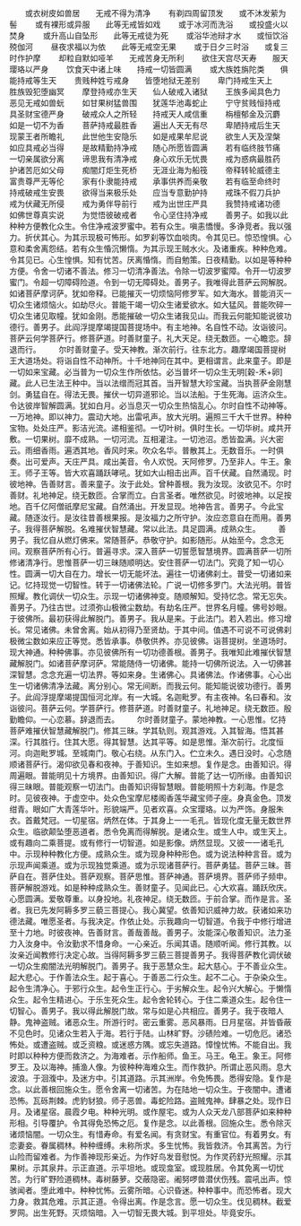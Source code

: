 <!-- { "loadSidebar": true } -->
　　或衣树皮如兽居　　无戒不得为清净
　　有剃四周留顶发　　或不沐发萦为髻
　　或有裸形或异服　　此等无戒皆如戏
　　或于冰河而洗浴　　或投盛火以焚身
　　或升高山自坠形　　此等无戒徒为死
　　或浴华池辩才水　　或恒饮浴殑伽河
　　昼夜求福以为依　　此等无戒空无果
　　或于日夕三时浴　　或复三时作护摩
　　却粒自默如哑羊　　无戒苦身无所利
　　欲住天宫尽天寿　　服天璎珞以严身
　　饮食天中诸上味　　持戒一切皆圆满
　　或大族姓旃陀类　　俱能持戒等生天
　　贵贱种姓亏戒身　　皆堕地狱无差别
　　卑门持戒生天上　　胜族毁犯堕幽冥
　　摩登持戒亦生天　　仙人破戒入诸狱
　　王族多闻具色力　　恶见无戒如兽蚖
　　如甘果树猛兽围　　犹莲华池毒蛇止
　　宁守贫贱恒持戒　　具圣财宝德严身
　　破戒众人之所轻　　持戒天人咸信重
　　栴檀郁金及沉麝　　如是一切不为香
　　菩萨持戒最胜香　　遍出人天无有尽
　　卑陋持戒后生天　　现蒙王者所瞻礼
　　此世他生安隐乐　　如是戒果牟尼说
　　欲生人天及涅槃　　如应具戒必当得
　　是故精勤持净戒　　随心所愿皆圆满
　　若有临终肢节痛　　一切亲属欲分离
　　谛思我有清净戒　　身心欢乐无忧畏
　　戒为惑病最胜药　　护诸苦厄如父母
　　痴闇灯炬生死桥　　无涯业海为船筏
　　帝释转轮威德主　　富贵尊严无等伦
　　家有仆隶能持戒　　承事供养而亲敬
　　若有临至命终时　　持戒破戒生安畏
　　欲得当来极乐处　　应当专意勤护持
　　戒珠不假刀兵护　　戒为伏藏无所侵
　　戒为勇伴导前行　　戒为出世庄严具
　　我赞持戒诸功德　　如佛世尊真实说
　　为觉悟彼破戒者　　令心坚住持净戒
　　善男子。如我以此种种方便教化众生。令住净戒波罗蜜中。若有众生。嗔恚憍慢。多诤竞者。我以强力。折伏其心。为其示现极可怖形。如罗刹等饮血啖肉。令其见已。惊恐惶惧。心意和柔舍离怨结。若有众生惛沉懒惰。为其示现王贼水火。及诸重疾。种种危难。令其见已。心生惶惧。知有忧苦。厌离惛惰。而自勉策。日夜精勤。以如是等种种方便。令舍一切诸不善法。修习一切清净善法。令除一切波罗蜜障。令开一切波罗蜜门。令超一切障碍险道。令到一切无障碍处。善男子。我唯得此菩萨云网解脱。如诸菩萨摩诃萨。犹如帝释。已能摧灭一切烦恼阿修罗军。如大海水。普能消灭一切众生诸烦恼火。如劫尽火。普能干竭一切众生诸爱欲水。如大猛风。普能吹碎一切众生诸见取幢。犹如金刚。悉能摧破一切众生诸我见山。而我云何能知能说彼功德行。善男子。此阎浮提摩竭提国菩提场中。有主地神。名自性不动。汝诣彼问。菩萨云何学菩萨行。修菩萨道。时善财童子。礼大天足。绕无数匝。一心瞻恋。辞退而行。
　　尔时善财童子。受天神教。渐次前行。往东北方。趣摩竭国菩提树王大道场处。将诣自性不动神所。十千地神同在其中。更相谓言。此来童子。即是一切如来宝藏。必当普为一切众生作所依怙。必当普坏一切众生无明[穀-禾+卵]藏。此人已生法王种中。当以法缯而冠其首。当开智慧大珍宝藏。当执菩萨金刚慧剑。勇猛自在。得法无畏。摧伏一切异道邪论。当以法船。于生死海。运济众生。令达彼岸智解圆满。犹如白月。必当息灭一切众生热恼乱心。尔时自性不动神等。一万地神。即以神力。震动大地。出雷吼声。放大光明。遍照三千大千世界。种种宝物。处处庄严。影洁光流。递相鉴彻。一切叶树。俱时生长。一切华树。咸共开敷。一切果树。靡不成熟。一切河流。互相灌注。一切池沼。悉皆盈满。兴大密云。雨细香雨。遍洒其地。香风时来。吹众名华。普散其上。无数音乐。一时俱奏。出可爱声。天庄严具。咸出美音。令人欢悦。天阿修罗。乃至非人。牛王。象王。师子王等。皆大欢喜踊跃哮吼。犹如大山相击出声。百千伏藏。自然涌现。时彼地神。告善财言。善来童子。汝于此处。曾种善根。我为汝现。汝欲见不。尔时善财。礼地神足。绕无数匝。合掌而立。白言圣者。唯然欲见。时彼地神。以足按地。百千亿阿僧祇摩尼宝藏。自然涌出。开发显现。地神告言。善男子。今此宝藏。随逐汝行。是汝往昔善根果报。是汝福力之所守护。汝应恣意自在而用。善男子。我得菩萨解脱。名难摧伏智慧藏。常以此法。具足圆满。成熟众生。
　　善男子。我忆自从燃灯佛来。常随菩萨。恭敬守护。如影随形。从始至今。念念无间。观察菩萨所有心行。普遍寻求。深入菩萨一切誓愿智慧境界。圆满菩萨一切所修诸清净行。思惟菩萨一切三昧随顺明达。安住菩萨一切法门。究竟了知一切心性。圆满一切大自在力。增长一切无能坏法。遍往一切诸佛刹土。普受一切诸如来记。忆持现觉一切智性。转于一切诸佛法轮。广说一切修多罗门。大法光明。普皆照耀。教化调伏一切众生。示现一切诸佛神变。随顺解知。受持忆念。常无忘失。善男子。乃往古世。过须弥山极微尘数劫。有劫名庄严。世界名月幢。佛号妙眼。于彼佛所。最初获得此解脱门。善男子。我从是来。于此法门。若入若出。修习增长。常见诸佛。未曾舍离。始从初得乃至贤劫。于其中间。值遇不可说不可说佛刹极微尘数如来应正等觉。悉皆承事。恭敬供养。亦见彼佛。诣菩提树。坐道场时。现大神通。种种佛事。亦见彼佛所有一切功德善根。善男子。我唯知此难摧伏智慧藏解脱门。如诸菩萨摩诃萨。常能随侍一切诸佛。能持一切佛所说法。入一切佛甚深智慧。念念充遍一切法界。等如来身。生诸佛心。具诸佛法。作诸佛事。心心出生一切诸佛清净法藏。离分别心。常无间断。而我云何。能知能说彼功德行。善男子。此阎浮提摩竭提国恒河北岸。有一大城。名迦毗罗。有主夜神。名曰春和。汝诣彼问。菩萨云何。学菩萨行。修菩萨道。时善财童子。礼地神足。绕无数匝。殷勤瞻仰。一心恋慕。辞退而去。
　　尔时善财童子。蒙地神教。一心思惟。忆持菩萨难摧伏智慧藏解脱门。修其三昧。学其轨则。观其游戏。入其智海。悟其甚深。行其胜行。住其大愿。得其智慧。达其平等。如是思惟。渐次前行。北度恒河。向迦毗罗城。至城南门。敬心右绕。从东门入。伫立未久。遇日没时。心念随顺诸菩萨行。渴仰欲见春和夜神。于善知识。生如来想。复作是念。由善知识。得周遍眼。普能明见十方境界。由善知识。得广大解。普能了达一切所缘。由善知识得三昧眼。普能观察一切法门。由善知识得智慧眼。普能明照十方刹海。作是念时。见彼夜神。于虚空中。处众色宝摩尼楼阁香莲华藏宝师子座。身真金色。顶发绀青。眼如广大青莲华叶。形貌端严。见者欢喜。众宝璎珞。以为严饰。身服朱衣。首戴梵冠。一切星宿。炳然在体。于其身上一一毛孔。皆现化度无量无数世界众生。临欲颠坠堕恶道者。悉令免离而得解脱。是诸众生。或生人中。或生天上。或有趣向二乘菩提。或有修行一切智道。如是影像。炳然显现。又彼一一诸毛孔中。示现种种教化方便。成熟众生。或为现身种种形色。或为说法种种言音。或为示现声闻乘道。或为示现独觉乘道。或为示现诸菩萨行。菩萨勇猛。菩萨三昧。菩萨自在。菩萨住处。菩萨观察。菩萨思惟。菩萨神通。菩萨境界。菩萨师子频申。菩萨解脱游戏。如是种种成熟众生。善财童子。见闻此已。心大欢喜。踊跃欣庆。心愿圆满。爱敬尊重。以身投地。礼夜神足。绕无数匝。于前合掌。而作是言。圣者。我已先发阿耨多罗三藐三菩提心。我心冀望。依善知识威神力故。获诸如来功德法藏。唯愿圣者。与我决定。作依止处。示我趣向一切智道。令我于中修行增进至十力地。时彼夜神。告善财言。善哉善哉。善男子。汝能深心敬善知识。法力圣力入汝身中。令汝勤求不惜身命。一心亲近。乐闻其语。随顺听闻。修行其教。以汝亲近闻教修行决定心故。当得阿耨多罗三藐三菩提善男子。我得菩萨教化调伏破一切众生痴闇法光明解脱门。善男子。我于恶慧众生。起大慈心。于不善业众生。起大悲心。于作善法众生。起于喜心。于善恶二行众生。起不二心。于杂染众生。起令生清净心。于邪行众生。起令生正行心。于劣解众生。起令兴大解心。于懒惰众生。起令生精进心。于乐生死众生。起令舍轮转心。于住二乘道众生。起令住一切智心。善男子。我以得此解脱门故。常与如是心共相应。善男子。我于夜暗人静。鬼神盗贼。诸恶众生。所游行时。密云重雾。恶风暴雨。日月星宿。并皆昏蔽不见色时。见诸众生若入于海。若行于陆。山林旷野。沙碛险难。一切危厄。诸恐怖处。或遭盗贼。或乏资粮。或迷惑方隅。或忘失道路。慞惶忧怖。不能自出。我时即以种种方便而救济之。为海难者。示作船师。鱼王。马王。龟王。象王。阿修罗王。及以海神。捕渔人像。为彼种种海难众生。而作救护。所谓止恶风雨。息大波浪。于洄澓中。及迷方中。引其道路。示其洲岸。令免怖畏。悉得安隐。复作是念。以此善根回施众生。愿令舍离一切诸苦。为在陆地一切众生。于夜闇中。遭诸恐怖。瓦砾荆棘。虎豹豺狼。师子恶兽。毒蛇险路。盗贼鬼神。肆暴之处。现作日月。及诸星宿。晨霞夕电。种种光明。或作屋宅。或为人众天龙八部菩萨如来种种形相。引导覆护。令其得免恐怖之厄。复作是念。以此善根。回施众生。悉令除灭诸烦恼闇。一切众生。有惜寿命。有爱名闻。有贪财宝。有重官位。有着男女。有恋妻妾。眷属稠林。种种缠缚。未称所求。多生忧怖。我皆救济。令其离苦。为行山险而留难者。为作善神现形亲近。为作好鸟发音慰悦。为作灵药舒光照耀。示其果树。示其泉井。示正直道。示平坦地。或现龛室。或现胜居。令其免离一切忧苦。为行旷野险道稠林。毒树藤萝。交蔽隐密。阇努啰兽潜伏伤残。震吼出声。惊骇闻者。堕此难中。种种忧怖。云雾所暗。心识昏迷。种种事中。而恐怖者。现大力身。救其危难。示其正道。令得出离。作是念言。愿一切众生。伐见稠林。截爱罗网。出生死野。灭烦恼暗。入一切智无畏大城。到平坦处。毕竟安乐。
